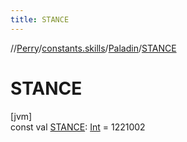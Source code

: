 ```yaml
---
title: STANCE
---
```

//[Perry](../../../index.html)/[constants.skills](../index.html)/[Paladin](index.html)/[STANCE](-s-t-a-n-c-e.html)



# STANCE



[jvm]\
const val [STANCE](-s-t-a-n-c-e.html): [Int](https://kotlinlang.org/api/latest/jvm/stdlib/kotlin/-int/index.html) = 1221002




